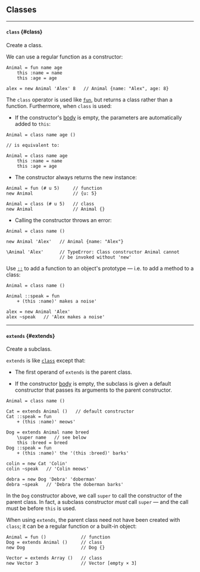 ## Classes

---

#### `class` {#class}

Create a class.

We can use a regular function as a constructor:

```
Animal = fun name age
    this :name = name
    this :age = age

alex = new Animal 'Alex' 8   // Animal {name: "Alex", age: 8}
```

The `class` operator is used like [`fun`](?Writing-Functions#fun), but returns a class rather than a function. Furthermore, when `class` is used:

* If the constructor's [body](?Syntax#body-operands) is empty, the parameters are automatically added to `this`:

```{.indent}
Animal = class name age ()

// is equivalent to:

Animal = class name age
    this :name = name
    this :age = age
```

* The constructor always returns the new instance:

```{.indent}
Animal = fun (# u 5)     // function
new Animal               // {u: 5}

Animal = class (# u 5)   // class
new Animal               // Animal {}
```

*  Calling the constructor throws an error:

```{.indent}
Animal = class name ()

new Animal 'Alex'   // Animal {name: "Alex"}

\Animal 'Alex'      // TypeError: Class constructor Animal cannot
                    // be invoked without 'new'
```

Use [`::`](?Get-Property#colon-proto-getter) to add a function to an object's prototype — i.e. to add a method to a class:

```
Animal = class name ()

Animal ::speak = fun
    + (this :name)' makes a noise'

alex = new Animal 'Alex'
alex ~speak   // 'Alex makes a noise'
```

---

#### `extends` {#extends}

Create a subclass.

`extends` is like [`class`](#class) except that:

* The first operand of `extends` is the parent class.

* If the constructor [body](?Syntax#body-operands) is empty, the subclass is given a default constructor that passes its arguments to the parent constructor.

```
Animal = class name ()

Cat = extends Animal ()   // default constructor
Cat ::speak = fun
    + (this :name)' meows'

Dog = extends Animal name breed
    \super name   // see below
    this :breed = breed
Dog ::speak = fun
    + (this :name)' the '(this :breed)' barks'

colin = new Cat 'Colin'
colin ~speak   // 'Colin meows'

debra = new Dog 'Debra' 'doberman'
debra ~speak   // 'Debra the doberman barks'  
```

In the `Dog` constructor above, we call `super` to call the constructor of the parent class. In fact, a subclass constructor _must_ call `super` &mdash; and the call must be before `this` is used.

When using `extends`, the parent class need not have been created with `class`; it can be a regular function or a built-in object:

```
Animal = fun ()             // function
Dog = extends Animal ()     // class
new Dog                     // Dog {}

Vector = extends Array ()   // class
new Vector 3                // Vector [empty × 3]
```